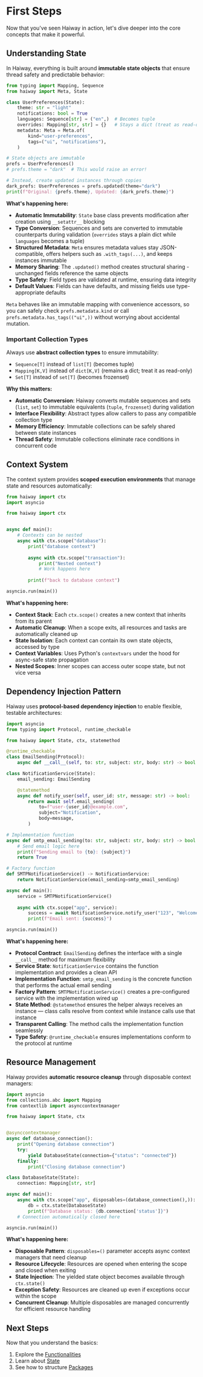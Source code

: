 # First Steps

Now that you've seen Haiway in action, let's dive deeper into the core concepts that make it
powerful.

## Understanding State

In Haiway, everything is built around **immutable state objects** that ensure thread safety and
predictable behavior:

```python
from typing import Mapping, Sequence
from haiway import Meta, State

class UserPreferences(State):
    theme: str = "light"
    notifications: bool = True
    languages: Sequence[str] = ("en",)  # Becomes tuple
    overrides: Mapping[str, str] = {}   # Stays a dict (treat as read-only)
    metadata: Meta = Meta.of(
        kind="user-preferences",
        tags=("ui", "notifications"),
    )

# State objects are immutable
prefs = UserPreferences()
# prefs.theme = "dark"  # This would raise an error!

# Instead, create updated instances through copies
dark_prefs: UserPreferences = prefs.updated(theme="dark")
print(f"Original: {prefs.theme}, Updated: {dark_prefs.theme}")
```

**What's happening here:**

- **Automatic Immutability**: `State` base class prevents modification after creation using
  `__setattr__` blocking
- **Type Conversion**: Sequences and sets are converted to immutable counterparts during validation
  (`overrides` stays a plain dict while `languages` becomes a tuple)
- **Structured Metadata**: `Meta` ensures metadata values stay JSON-compatible, offers helpers such
  as `.with_tags(...)`, and keeps instances immutable
- **Memory Sharing**: The `.updated()` method creates structural sharing - unchanged fields
  reference the same objects
- **Type Safety**: Field types are validated at runtime, ensuring data integrity
- **Default Values**: Fields can have defaults, and missing fields use type-appropriate defaults

`Meta` behaves like an immutable mapping with convenience accessors, so you can safely check
`prefs.metadata.kind` or call `prefs.metadata.has_tags(("ui",))` without worrying about accidental
mutation.

### Important Collection Types

Always use **abstract collection types** to ensure immutability:

- `Sequence[T]` instead of `list[T]` (becomes tuple)
- `Mapping[K,V]` instead of `dict[K,V]` (remains a dict; treat it as read-only)
- `Set[T]` instead of `set[T]` (becomes frozenset)

**Why this matters:**

- **Automatic Conversion**: Haiway converts mutable sequences and sets (`list`, `set`) to immutable
  equivalents (`tuple`, `frozenset`) during validation
- **Interface Flexibility**: Abstract types allow callers to pass any compatible collection type
- **Memory Efficiency**: Immutable collections can be safely shared between state instances
- **Thread Safety**: Immutable collections eliminate race conditions in concurrent code

## Context System

The context system provides **scoped execution environments** that manage state and resources
automatically:

```python
from haiway import ctx
import asyncio

from haiway import ctx


async def main():
    # Contexts can be nested
    async with ctx.scope("database"):
        print("database context")
        
        async with ctx.scope("transaction"):
            print("Nested context")
            # Work happens here
            
        print(f"back to database context")

asyncio.run(main())
```

**What's happening here:**

- **Context Stack**: Each `ctx.scope()` creates a new context that inherits from its parent
- **Automatic Cleanup**: When a scope exits, all resources and tasks are automatically cleaned up
- **State Isolation**: Each context can contain its own state objects, accessed by type
- **Context Variables**: Uses Python's `contextvars` under the hood for async-safe state propagation
- **Nested Scopes**: Inner scopes can access outer scope state, but not vice versa

## Dependency Injection Pattern

Haiway uses **protocol-based dependency injection** to enable flexible, testable architectures:

```python
import asyncio
from typing import Protocol, runtime_checkable

from haiway import State, ctx, statemethod

@runtime_checkable
class EmailSending(Protocol):
    async def __call__(self, to: str, subject: str, body: str) -> bool: ...

class NotificationService(State):
    email_sending: EmailSending

    @statemethod
    async def notify_user(self, user_id: str, message: str) -> bool:
        return await self.email_sending(
            to=f"user-{user_id}@example.com",
            subject="Notification",
            body=message,
        )

# Implementation function
async def smtp_email_sending(to: str, subject: str, body: str) -> bool:
    # Send email logic here
    print(f"Sending email to {to}: {subject}")
    return True

# Factory function
def SMTPNotificationService() -> NotificationService:
    return NotificationService(email_sending=smtp_email_sending)

async def main():
    service = SMTPNotificationService()
    
    async with ctx.scope("app", service):
        success = await NotificationService.notify_user("123", "Welcome!")
        print(f"Email sent: {success}")

asyncio.run(main())
```

**What's happening here:**

- **Protocol Contract**: `EmailSending` defines the interface with a single `__call__` method for
  maximum flexibility
- **Service State**: `NotificationService` contains the function implementation and provides a clean
  API
- **Implementation Function**: `smtp_email_sending` is the concrete function that performs the
  actual email sending
- **Factory Pattern**: `SMTPNotificationService()` creates a pre-configured service with the
  implementation wired up
- **State Method**: `@statemethod` ensures the helper always receives an instance — class calls
  resolve from context while instance calls use that instance
- **Transparent Calling**: The method calls the implementation function seamlessly
- **Type Safety**: `@runtime_checkable` ensures implementations conform to the protocol at runtime

## Resource Management

Haiway provides **automatic resource cleanup** through disposable context managers:

```python
import asyncio
from collections.abc import Mapping
from contextlib import asynccontextmanager

from haiway import State, ctx


@asynccontextmanager
async def database_connection():
    print("Opening database connection")
    try:
        yield DatabaseState(connection={"status": "connected"})
    finally:
        print("Closing database connection")

class DatabaseState(State):
    connection: Mapping[str, str]

async def main():
    async with ctx.scope("app", disposables=(database_connection(),)):
        db = ctx.state(DatabaseState)
        print(f"Database status: {db.connection['status']}")
    # Connection automatically closed here

asyncio.run(main())
```

**What's happening here:**

- **Disposable Pattern**: `disposables=()` parameter accepts async context managers that need
  cleanup
- **Resource Lifecycle**: Resources are opened when entering the scope and closed when exiting
- **State Injection**: The yielded state object becomes available through `ctx.state()`
- **Exception Safety**: Resources are cleaned up even if exceptions occur within the scope
- **Concurrent Cleanup**: Multiple disposables are managed concurrently for efficient resource
  handling

## Next Steps

Now that you understand the basics:

1. Explore the [Functionalities](../guides/functionalities.md)
1. Learn about [State](../guides/state.md)
1. See how to structure [Packages](../guides/packages.md)
